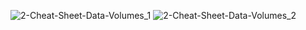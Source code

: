 ![2-Cheat-Sheet-Data-Volumes_1](https://user-images.githubusercontent.com/12442613/178248393-82e3a79f-11b5-4e2f-955d-60df24d00477.jpg)
![2-Cheat-Sheet-Data-Volumes_2](https://user-images.githubusercontent.com/12442613/178248495-4f18b462-d51c-40ce-b61b-0112b1efe8c1.jpg)
